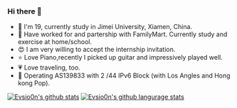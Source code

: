 ### Hi there 👋

<!--
**Evsio0n/evsio0n** is a ✨ _special_ ✨ repository because its `README.md` (this file) appears on your GitHub profile.

Here are some ideas to get you started:

- 🔭 I’m currently working on ...
- 🌱 I’m currently learning ...
- 👯 I’m looking to collaborate on ...
- 🤔 I’m looking for help with ...
- 💬 Ask me about ...
- 📫 How to reach me: ...
- 😄 Pronouns: ...
- ⚡ Fun fact: ...
-->

- 🏫 I'm 19, currently study in Jimei University, Xiamen, China.
- 🏪 Have worked for and partership with FamilyMart. Currently study and exercise at home/school.
- 😍 I am very willing to accept the internship invitation.
- ⭐️ Love Piano,recently I picked up guitar and impressively played well.
- 💗 Love traveling, too. 
- 🔌 Operating AS139833 with 2 /44 IPv6 Block (with Los Angles and Hong kong Pop).

[![Evsio0n's github stats](https://github-readme-stats.vercel.app/api?username=evsio0n)](https://github.com/anuraghazra/github-readme-stats)
[![Evsio0n's github langurage stats](https://github-readme-stats.vercel.app/api/top-langs/?username=evsio0n&theme=dark
)](https://github-readme-stats.vercel.app/api/top-langs/?username=evsio0n&theme=dark
)
